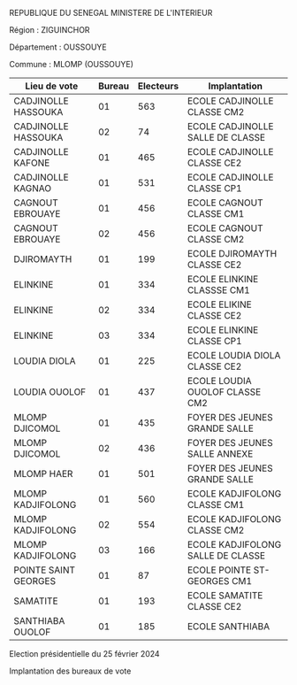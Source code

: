 REPUBLIQUE DU SENEGAL MINISTERE DE L'INTERIEUR

Région : ZIGUINCHOR

Département : OUSSOUYE

Commune : MLOMP (OUSSOUYE)

| Lieu de vote | Bureau | Electeurs | Implantation |
| - | - | - | - |
| CADJINOLLE HASSOUKA | 01 | 563 | ECOLE CADJINOLLE CLASSE CM2 |
| CADJINOLLE HASSOUKA | 02 | 74 | ECOLE CADJINOLLE SALLE DE CLASSE |
| CADJINOLLE KAFONE | 01 | 465 | ECOLE CADJINOLLE CLASSE CE2 |
| CADJINOLLE KAGNAO | 01 | 531 | ECOLE CADJINOLLE CLASSE CP1 |
| CAGNOUT EBROUAYE | 01 | 456 | ECOLE CAGNOUT CLASSE CM1 |
| CAGNOUT EBROUAYE | 02 | 456 | ECOLE CAGNOUT CLASSE CM2 |
| DJIROMAYTH | 01 | 199 | ECOLE DJIROMAYTH CLASSE CE2 |
| ELINKINE | 01 | 334 | ECOLE ELINKINE CLASSSE CM1 |
| ELINKINE | 02 | 334 | ECOLE ELIKINE CLASSE CE2 |
| ELINKINE | 03 | 334 | ECOLE ELINKINE CLASSE CP1 |
| LOUDIA DIOLA | 01 | 225 | ECOLE LOUDIA DIOLA CLASSE CE2 |
| LOUDIA OUOLOF | 01 | 437 | ECOLE LOUDIA OUOLOF CLASSE CM2 |
| MLOMP DJICOMOL | 01 | 435 | FOYER DES JEUNES GRANDE SALLE |
| MLOMP DJICOMOL | 02 | 436 | FOYER DES JEUNES SALLE ANNEXE |
| MLOMP HAER | 01 | 501 | FOYER DES JEUNES GRANDE SALLE |
| MLOMP KADJIFOLONG | 01 | 560 | ECOLE KADJIFOLONG CLASSE CM1 |
| MLOMP KADJIFOLONG | 02 | 554 | ECOLE KADJIFOLONG CLASSE CM2 |
| MLOMP KADJIFOLONG | 03 | 166 | ECOLE KADJIFOLONG SALLE DE CLASSE |
| POINTE SAINT GEORGES | 01 | 87 | ECOLE POINTE ST-GEORGES CM1 |
| SAMATITE | 01 | 193 | ECOLE SAMATITE CLASSE CE2 |
| SANTHIABA OUOLOF | 01 | 185 | ECOLE SANTHIABA |

<!-- PageNumber="2/5" -->

Election présidentielle du 25 février 2024

Implantation des bureaux de vote
